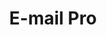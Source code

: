 ---
title: E-mail Pro
slug: emails-pro
sections: Introdução, Configuração do software cliente de e-mail, Diagnóstico
order: 06
---